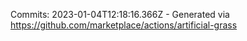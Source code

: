 Commits: 2023-01-04T12:18:16.366Z - Generated via https://github.com/marketplace/actions/artificial-grass
<br>

